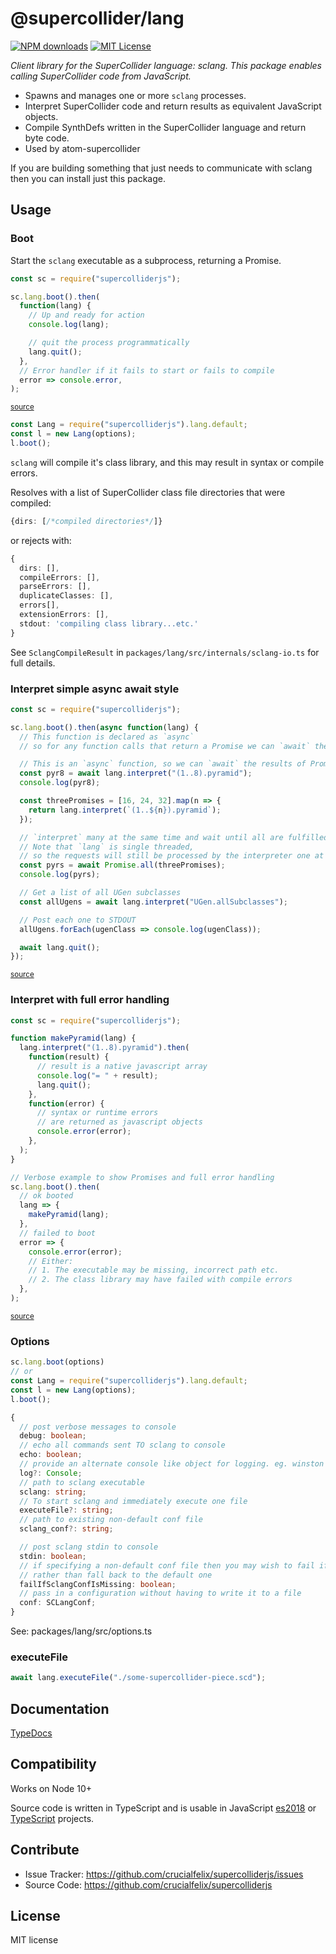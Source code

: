 # @supercollider/lang
[![NPM downloads][npm-downloads-image]][npm-url] [![MIT License][license-image]][license-url]

<i>Client library for the SuperCollider language: sclang. This package enables calling SuperCollider code from JavaScript.</i>

- Spawns and manages one or more `sclang` processes.
- Interpret SuperCollider code and return results as equivalent JavaScript objects.
- Compile SynthDefs written in the SuperCollider language and return byte code.
- Used by atom-supercollider

If you are building something that just needs to communicate with sclang then you can install just this package.

## Usage

### Boot

Start the `sclang` executable as a subprocess, returning a Promise.

```js
const sc = require("supercolliderjs");

sc.lang.boot().then(
  function(lang) {
    // Up and ready for action
    console.log(lang);

    // quit the process programmatically
    lang.quit();
  },
  // Error handler if it fails to start or fails to compile
  error => console.error,
);

```
<small class="source-link"><a href=https://github.com/crucialfelix/supercolliderjs/blob/develop/examples/boot-lang.js>source</a></small>


```js
const Lang = require("supercolliderjs").lang.default;
const l = new Lang(options);
l.boot();
```

`sclang` will compile it's class library, and this may result in syntax or compile errors.

Resolves with a list of SuperCollider class file directories that were compiled:

```typescript
{dirs: [/*compiled directories*/]}
```

or rejects with:

```typescript
{
  dirs: [],
  compileErrors: [],
  parseErrors: [],
  duplicateClasses: [],
  errors[],
  extensionErrors: [],
  stdout: 'compiling class library...etc.'
}
```

See `SclangCompileResult` in `packages/lang/src/internals/sclang-io.ts` for full details.

### Interpret simple async await style

```js
const sc = require("supercolliderjs");

sc.lang.boot().then(async function(lang) {
  // This function is declared as `async`
  // so for any function calls that return a Promise we can `await` the result.

  // This is an `async` function, so we can `await` the results of Promises.
  const pyr8 = await lang.interpret("(1..8).pyramid");
  console.log(pyr8);

  const threePromises = [16, 24, 32].map(n => {
    return lang.interpret(`(1..${n}).pyramid`);
  });

  // `interpret` many at the same time and wait until all are fulfilled.
  // Note that `lang` is single threaded,
  // so the requests will still be processed by the interpreter one at a time.
  const pyrs = await Promise.all(threePromises);
  console.log(pyrs);

  // Get a list of all UGen subclasses
  const allUgens = await lang.interpret("UGen.allSubclasses");

  // Post each one to STDOUT
  allUgens.forEach(ugenClass => console.log(ugenClass));

  await lang.quit();
});

```
<small class="source-link"><a href=https://github.com/crucialfelix/supercolliderjs/blob/develop/examples/lang-interpret.js>source</a></small>


### Interpret with full error handling

```js
const sc = require("supercolliderjs");

function makePyramid(lang) {
  lang.interpret("(1..8).pyramid").then(
    function(result) {
      // result is a native javascript array
      console.log("= " + result);
      lang.quit();
    },
    function(error) {
      // syntax or runtime errors
      // are returned as javascript objects
      console.error(error);
    },
  );
}

// Verbose example to show Promises and full error handling
sc.lang.boot().then(
  // ok booted
  lang => {
    makePyramid(lang);
  },
  // failed to boot
  error => {
    console.error(error);
    // Either:
    // 1. The executable may be missing, incorrect path etc.
    // 2. The class library may have failed with compile errors
  },
);

```
<small class="source-link"><a href=https://github.com/crucialfelix/supercolliderjs/blob/develop/examples/lang-interpret-the-long-way.js>source</a></small>



### Options

```typescript
sc.lang.boot(options)
// or
const Lang = require("supercolliderjs").lang.default;
const l = new Lang(options);
l.boot();
```

```typescript
{
  // post verbose messages to console
  debug: boolean;
  // echo all commands sent TO sclang to console
  echo: boolean;
  // provide an alternate console like object for logging. eg. winston
  log?: Console;
  // path to sclang executable
  sclang: string;
  // To start sclang and immediately execute one file
  executeFile?: string;
  // path to existing non-default conf file
  sclang_conf?: string;

  // post sclang stdin to console
  stdin: boolean;
  // if specifying a non-default conf file then you may wish to fail if you got the path wrong
  // rather than fall back to the default one
  failIfSclangConfIsMissing: boolean;
  // pass in a configuration without having to write it to a file
  conf: SCLangConf;
}
```

See: packages/lang/src/options.ts


### executeFile

```js
await lang.executeFile("./some-supercollider-piece.scd");
```

Documentation
-------------

[TypeDocs](https://crucialfelix.github.io/supercolliderjs/packages/lang/docs/index.html)

Compatibility
-------------

Works on Node 10+

Source code is written in TypeScript and is usable in JavaScript [es2018](https://2ality.com/2017/02/ecmascript-2018.html) or [TypeScript](https://www.typescriptlang.org/docs/home.html) projects.

Contribute
----------

- Issue Tracker: https://github.com/crucialfelix/supercolliderjs/issues
- Source Code: https://github.com/crucialfelix/supercolliderjs

License
-------

MIT license

[license-image]: http://img.shields.io/badge/license-MIT-blue.svg?style=flat
[license-url]: LICENSE

[npm-url]: https://npmjs.org/package/@supercollider/lang
[npm-version-image]: http://img.shields.io/npm/v/@supercollider/lang.svg?style=flat
[npm-downloads-image]: http://img.shields.io/npm/dm/@supercollider/lang.svg?style=flat

[travis-url]: http://travis-ci.org/crucialfelix/supercolliderjs
[travis-image]: https://travis-ci.org/crucialfelix/supercolliderjs.svg?branch=master
